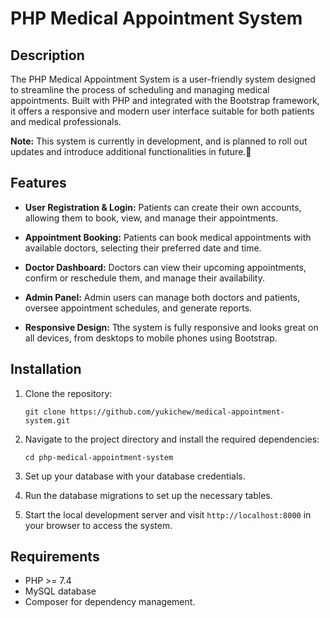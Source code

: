 # PHP Medical Appointment System

## Description

The PHP Medical Appointment System is a user-friendly system designed to streamline the process of scheduling and managing medical appointments. Built with PHP and integrated with the Bootstrap framework, it offers a responsive and modern user interface suitable for both patients and medical professionals.

**Note:** This system is currently in development, and is planned to roll out updates and introduce additional functionalities in future.👀 

## Features

- **User Registration & Login:** Patients can create their own accounts, allowing them to book, view, and manage their appointments.
  
- **Appointment Booking:** Patients can book medical appointments with available doctors, selecting their preferred date and time.
  
- **Doctor Dashboard:** Doctors can view their upcoming appointments, confirm or reschedule them, and manage their availability.
  
- **Admin Panel:** Admin users can manage both doctors and patients, oversee appointment schedules, and generate reports.
  
- **Responsive Design:** Tthe system is fully responsive and looks great on all devices, from desktops to mobile phones using Bootstrap.

## Installation

1. Clone the repository:
   ```
   git clone https://github.com/yukichew/medical-appointment-system.git
   ```

2. Navigate to the project directory and install the required dependencies:
   ```
   cd php-medical-appointment-system
   ```

3. Set up your database with your database credentials.

4. Run the database migrations to set up the necessary tables.

5. Start the local development server and visit `http://localhost:8000` in your browser to access the system.

## Requirements

- PHP >= 7.4
- MySQL database
- Composer for dependency management.
